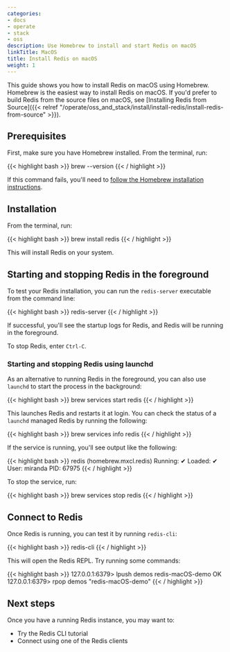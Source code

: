 ```yaml
---
categories:
- docs
- operate
- stack
- oss
description: Use Homebrew to install and start Redis on macOS
linkTitle: MacOS
title: Install Redis on macOS
weight: 1
---
```


This guide shows you how to install Redis on macOS using Homebrew. Homebrew is the easiest way to install Redis on macOS. If you'd prefer to build Redis from the source files on macOS, see [Installing Redis from Source]({{< relref "/operate/oss_and_stack/install/install-redis/install-redis-from-source" >}}).

## Prerequisites

First, make sure you have Homebrew installed. From the terminal, run:

{{< highlight bash  >}}
brew --version
{{< / highlight >}}

If this command fails, you'll need to [follow the Homebrew installation instructions](https://brew.sh/).

## Installation

From the terminal, run:

{{< highlight bash  >}}
brew install redis
{{< / highlight >}}

This will install Redis on your system.

## Starting and stopping Redis in the foreground

To test your Redis installation, you can run the `redis-server` executable from the command line:

{{< highlight bash  >}}
redis-server
{{< / highlight >}}

If successful, you'll see the startup logs for Redis, and Redis will be running in the foreground.

To stop Redis, enter `Ctrl-C`.

### Starting and stopping Redis using launchd

As an alternative to running Redis in the foreground, you can also use `launchd` to start the process in the background:

{{< highlight bash  >}}
brew services start redis
{{< / highlight >}}

This launches Redis and restarts it at login. You can check the status of a `launchd` managed Redis by running the following:

{{< highlight bash  >}}
brew services info redis
{{< / highlight >}}

If the service is running, you'll see output like the following:

{{< highlight bash  >}}
redis (homebrew.mxcl.redis)
Running: ✔
Loaded: ✔
User: miranda
PID: 67975
{{< / highlight >}}

To stop the service, run:

{{< highlight bash  >}}
brew services stop redis
{{< / highlight >}}

## Connect to Redis

Once Redis is running, you can test it by running `redis-cli`:

{{< highlight bash  >}}
redis-cli
{{< / highlight >}}

This will open the Redis REPL. Try running some commands:

{{< highlight bash >}}
127.0.0.1:6379> lpush demos redis-macOS-demo
OK
127.0.0.1:6379> rpop demos
"redis-macOS-demo"
{{< / highlight >}}

## Next steps

Once you have a running Redis instance, you may want to:

* Try the Redis CLI tutorial
* Connect using one of the Redis clients
